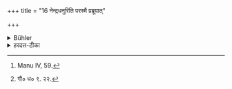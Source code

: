 +++
title = "16 नेन्द्रधनुरिति परस्मै प्रब्रूयात्"

+++

<details><summary>Bühler</summary>

16. If he sees a rainbow, he must not say to others, 'Here is Indra's bow.' [^7] 


[^7]:  Manu IV, 59.
</details>

<details><summary>हरदत्त-टीका</summary>

## सूत्रम्
नेन्द्रधनुरिति परस्मै प्रब्रूयात् ॥ १८ ॥  
### टिप्पनी
इन्द्रधनुराकाशे पश्यन् परस्मै तेन शब्देन न ब्रूयात् । यद्यवश्यं वक्तव्यं मणिधनुरिति ब्रूयात् । गौतमीये [^१] दर्शनात् ॥ १८ ॥  

[^१]: गौ० ध० ९. २२.
</details>
